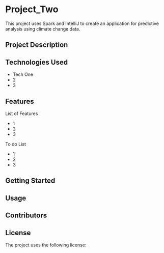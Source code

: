 # Project_Two
This project uses Spark and IntelliJ to create an application for predictive analysis using climate change data.

## Project Description

## Technologies Used
* Tech One
* 2
* 3


## Features
List of Features
* 1
* 2
* 3

To do List
* 1
* 2
* 3

## Getting Started

## Usage

## Contributors

## License
The project uses the following license: [<The Unlicense>](https://unlicense.org/)
